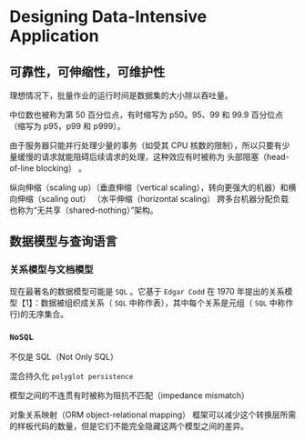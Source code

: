 # Designing Data-Intensive Application

## 可靠性，可伸缩性，可维护性

理想情况下，批量作业的运行时间是数据集的大小除以吞吐量。

中位数也被称为第 50 百分位点，有时缩写为 p50。95、99 和 99.9 百分位点（缩写为 p95，p99 和 p999）。

由于服务器只能并行处理少量的事务（如受其 CPU 核数的限制），所以只要有少量缓慢的请求就能阻碍后续请求的处理，这种效应有时被称为 头部阻塞（head-of-line blocking） 。

纵向伸缩（scaling up）（垂直伸缩（vertical scaling），转向更强大的机器）和横向伸缩（scaling out） （水平伸缩（horizontal scaling）
跨多台机器分配负载也称为“无共享（shared-nothing）”架构。

## 数据模型与查询语言

### 关系模型与文档模型

现在最著名的数据模型可能是 `SQL` 。它基于 `Edgar Codd` 在 1970 年提出的关系模型【1】：数据被组织成关系（ `SQL` 中称作表），其中每个关系是元组（ `SQL` 中称作行)的无序集合。

### `NoSQL`

不仅是 SQL（Not Only SQL）

混合持久化 `polyglot persistence`

模型之间的不连贯有时被称为阻抗不匹配（impedance mismatch）

对象关系映射（ORM object-relational mapping） 框架可以减少这个转换层所需的样板代码的数量，但是它们不能完全隐藏这两个模型之间的差异。
